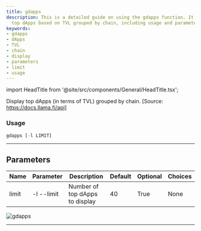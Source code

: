 ```yaml
---
title: gdapps
description: This is a detailed guide on using the gdapps function. It helps to display
  top dApps based on TVL grouped by chain, including usage and parameters information.
keywords:
- gdapps
- dApps
- TVL
- chain
- display
- parameters
- limit
- usage
---
```


import HeadTitle from '@site/src/components/General/HeadTitle.tsx';

<HeadTitle title="crypto /defi/gdapps - Reference | OpenBB Terminal Docs" />

Display top dApps (in terms of TVL) grouped by chain. [Source: https://docs.llama.fi/api]

### Usage

```python wordwrap
gdapps [-l LIMIT]
```

---

## Parameters

| Name | Parameter | Description | Default | Optional | Choices |
| ---- | --------- | ----------- | ------- | -------- | ------- |
| limit | -l  --limit | Number of top dApps to display | 40 | True | None |

![gdapps](https://user-images.githubusercontent.com/46355364/154051959-ca11b04f-8f53-4299-8c20-13ea75869082.png)

---
